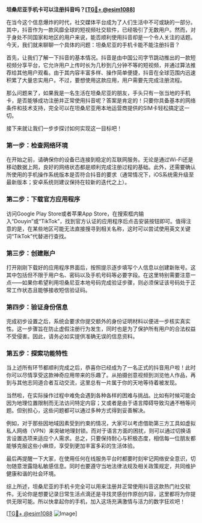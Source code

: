 **坦桑尼亚手机卡可以注册抖音吗？[[TG💪+ @esim1088](https://t.me/s/esim1088)]**

在当今这个信息爆炸的时代，社交媒体平台成为了人们生活中不可或缺的一部分。其中，抖音作为一款风靡全球的短视频社交软件，已经吸引了无数用户。然而，对于身处不同国家和地区的用户来说，能否顺利使用抖音却是一个令人关注的话题。今天，我们就来聊聊一个具体的问题：坦桑尼亚的手机卡能不能注册抖音？

首先，让我们了解一下抖音的基本情况。抖音是由中国公司字节跳动推出的一款短视频分享平台，它允许用户上传时长为几秒到几分钟不等的短视频，并通过算法推荐给其他用户观看。由于其内容丰富多样、操作简单便捷，抖音在全球范围内迅速积累了大量忠实用户。不过，要想使用这款应用，用户需要先完成注册流程。

那么问题来了，如果我是一名生活在坦桑尼亚的朋友，手头只有一张当地的手机卡，是否能够成功注册并正常使用抖音呢？答案是肯定的！只要你具备基本的网络条件和技术支持，完全可以在坦桑尼亚用本地运营商提供的SIM卡轻松搞定这一切。

接下来就让我们一步步探讨如何实现这一目标吧！

### 第一步：检查网络环境

在开始之前，请确保你的设备已连接到稳定的互联网服务。无论是通过Wi-Fi还是移动数据上网，良好的网络状态都是顺利完成注册过程的基础。此外，还需要确认所使用的手机操作系统版本是否符合抖音的要求（通常情况下，iOS系统需升级至最新版本；安卓系统则建议保持在较新的迭代之上）。

### 第二步：下载官方应用程序

访问Google Play Store或者苹果App Store，在搜索框内输入“Douyin”或“TikTok”，找到官方认证的应用程序后点击安装按钮即可。值得注意的是，在某些地区可能无法直接搜寻到相关名称，这时可以尝试使用英文关键词“TikTok”代替进行查找。

### 第三步：创建账户

打开刚刚下载好的应用程序界面后，按照提示逐步填写个人信息以创建新账号。这其中包括但不限于用户名、密码以及手机号码等必要字段。在这里特别需要注意一点——如果你希望利用坦桑尼亚本地号码完成验证步骤，则必须保证该号码处于正常工作状态且能够接收短信验证码。

### 第四步：验证身份信息

完成初步设置之后，系统会要求你提交额外的身份证明材料以便进一步核实真实性。这一步骤旨在防止虚假注册行为发生，同时也是为了保护所有用户的合法权益不受侵害。因此，请务必如实提供准确无误的信息资料。

### 第五步：探索功能特性

当上述所有环节都顺利完成之后，恭喜你已经成为了一名正式的抖音用户啦！此时你可以尽情享受这款神奇应用带来的乐趣了。从拍摄创意视频到浏览他人作品，再到与其他志同道合者互动交流，这里总有一片属于你的天地等待着被发现。

当然啦，在实际操作过程中难免会遇到各种各样的困难与挑战。比如有时候可能会因为地理位置限制而无法访问特定内容；又或者是由于语言障碍导致沟通不畅等问题。但别担心，这些问题都可以通过多种方式得到妥善解决。

例如，对于那些因地域因素受到约束的情况，大家可以考虑借助第三方工具如虚拟私人网络（VPN）来突破地理封锁。而对于语言方面的困扰，则可以通过切换语言设置选项来适应个人需求。总之，只要保持耐心与积极态度，相信每一位朋友都能够克服这些小麻烦，享受到更加丰富多彩的生活体验。

最后再提醒一下大家，在使用任何在线服务平台时都要时刻牢记网络安全意识，切勿随意泄露隐私敏感信息。同时也要遵守当地法律法规及相关政策规定，共同维护健康和谐的社会环境。

综上所述，坦桑尼亚的手机卡完全可以用来注册并正常使用抖音这款热门社交软件。无论你是想要记录日常生活点滴还是寻找灵感创作原创内容，这里都将为你提供无限可能。所以快拿起你的手机，加入这场充满激情与活力的数字狂欢吧！

[[TG💪+ @esim1088](https://t.me/s/esim1088) ![Image](https://i.postimg.cc/4NQfJmqS/Snipaste-2025-05-13-00-14-12.png)]